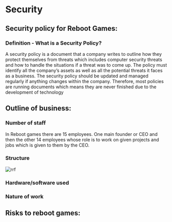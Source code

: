 # Security

## Security policy for Reboot Games:

### Definition - What is a Security Policy?

A security policy is a document that a company writes to outline how they protect themselves from threats which includes computer security threats and how to handle the situations if a threat was to come up. The policy must identify all the company’s assets as well as all the potential threats it faces as a business. The security policy should be updated and managed regularly if anything changes within the company. Therefore, most policies are running documents which means they are never finished due to the development of technology  

## Outline of business:

### Number of staff

In Reboot games there are 15 employees. One main founder or CEO and then the other 14 employees whose role is to work on given projects and jobs which is given to them by the CEO.

### Structure

![rrf](https://user-images.githubusercontent.com/31927415/40373954-f0f2a32e-5ddf-11e8-99a8-c19a0e10c709.JPG)

### Hardware/software used

### Nature of work

## Risks to reboot games:
